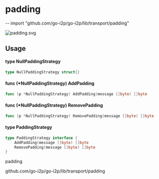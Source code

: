# padding
--
    import "github.com/go-i2p/go-i2p/lib/transport/padding"

![padding.svg](padding.svg)



## Usage

#### type NullPaddingStrategy

```go
type NullPaddingStrategy struct{}
```


#### func (*NullPaddingStrategy) AddPadding

```go
func (p *NullPaddingStrategy) AddPadding(message []byte) []byte
```

#### func (*NullPaddingStrategy) RemovePadding

```go
func (p *NullPaddingStrategy) RemovePadding(message []byte) []byte
```

#### type PaddingStrategy

```go
type PaddingStrategy interface {
	AddPadding(message []byte) []byte
	RemovePadding(message []byte) []byte
}
```



padding 

github.com/go-i2p/go-i2p/lib/transport/padding
